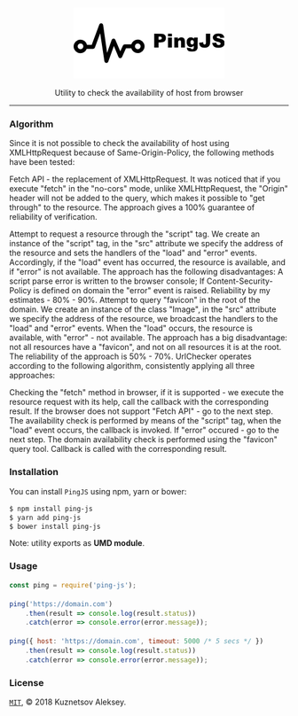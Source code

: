 <br>
<p align="center"><img src="logo.png" alt="PingJS" /></p>
<p align="center">Utility to check the availability of host from browser</p>
<hr>

### Algorithm
Since it is not possible to check the availability of host using XMLHttpRequest because of Same-Origin-Policy, the following methods have been tested:

Fetch API - the replacement of XMLHttpRequest. It was noticed that if you execute "fetch" in the "no-cors" mode, unlike XMLHttpRequest, the "Origin" header will not be added to the query, which makes it possible to "get through" to the resource. The approach gives a 100% guarantee of reliability of verification.

Attempt to request a resource through the "script" tag. We create an instance of the "script" tag, in the "src" attribute we specify the address of the resource and sets the handlers of the "load" and "error" events. Accordingly, if the "load" event has occurred, the resource is available, and if "error" is not available. The approach has the following disadvantages:
A script parse error is written to the browser console;
If Content-Security-Policy is defined on domain the "error" event is raised. Reliability by my estimates - 80% - 90%.
Attempt to query "favicon" in the root of the domain. We create an instance of the class "Image", in the "src" attribute we specify the address of the resource, we broadcast the handlers to the "load" and "error" events. When the "load" occurs, the resource is available, with "error" - not available. The approach has a big disadvantage: not all resources have a "favicon", and not on all resources it is at the root. The reliability of the approach is 50% - 70%.
UrlChecker operates according to the following algorithm, consistently applying all three approaches:

Checking the "fetch" method in browser, if it is supported - we execute the resource request with its help, call the callback with the corresponding result. If the browser does not support "Fetch API" - go to the next step.
The availability check is performed by means of the "script" tag, when the "load" event occurs, the callback is invoked. If "error" occured - go to the next step.
The domain availability check is performed using the "favicon" query tool. Callback is called with the corresponding result.

### Installation
You can install `PingJS` using npm, yarn or bower:
```
$ npm install ping-js
$ yarn add ping-js
$ bower install ping-js
```
Note: utility exports as **UMD module**.

### Usage
```js
const ping = require('ping-js');

ping('https://domain.com')
    .then(result => console.log(result.status))
    .catch(error => console.error(error.message));

ping({ host: 'https://domain.com', timeout: 5000 /* 5 secs */ })
    .then(result => console.log(result.status))
    .catch(error => console.error(error.message));
```

### License
[`MIT`](https://mit-license.org/), &copy; 2018 Kuznetsov Aleksey.
